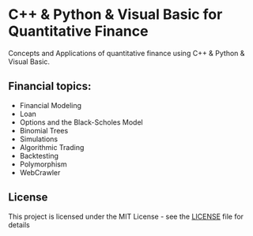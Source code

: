 # C++ & Python & Visual Basic for Quantitative Finance

Concepts and Applications of quantitative finance using C++ & Python & Visual Basic.


## Financial topics: 

- Financial Modeling
- Loan
- Options and the Black-Scholes Model
- Binomial Trees
- Simulations
- Algorithmic Trading
- Backtesting
- Polymorphism
- WebCrawler


## License
This project is licensed under the MIT License - see the [LICENSE](LICENSE) file for details
